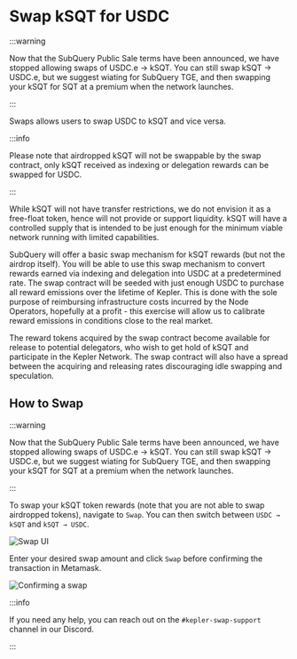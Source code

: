 # Swap kSQT for USDC

:::warning

Now that the SubQuery Public Sale terms have been announced, we have stopped allowing swaps of USDC.e -> kSQT. You can still swap kSQT -> USDC.e, but we suggest wiating for SubQuery TGE, and then swapping your kSQT for SQT at a premium when the network launches.

:::

Swaps allows users to swap USDC to kSQT and vice versa.

:::info

Please note that airdropped kSQT will not be swappable by the swap contract, only kSQT received as indexing or delegation rewards can be swapped for USDC.

:::

While kSQT will not have transfer restrictions, we do not envision it as a free-float token, hence will not provide or support liquidity. kSQT will have a controlled supply that is intended to be just enough for the minimum viable network running with limited capabilities.

SubQuery will offer a basic swap mechanism for kSQT rewards (but not the airdrop itself). You will be able to use this swap mechanism to convert rewards earned via indexing and delegation into USDC at a predetermined rate. The swap contract will be seeded with just enough USDC to purchase all reward emissions over the lifetime of Kepler. This is done with the sole purpose of reimbursing infrastructure costs incurred by the Node Operators, hopefully at a profit - this exercise will allow us to calibrate reward emissions in conditions close to the real market.

The reward tokens acquired by the swap contract become available for release to potential delegators, who wish to get hold of kSQT and participate in the Kepler Network. The swap contract will also have a spread between the acquiring and releasing rates discouraging idle swapping and speculation.

## How to Swap

:::warning

Now that the SubQuery Public Sale terms have been announced, we have stopped allowing swaps of USDC.e -> kSQT. You can still swap kSQT -> USDC.e, but we suggest wiating for SubQuery TGE, and then swapping your kSQT for SQT at a premium when the network launches.

:::

To swap your kSQT token rewards (note that you are not able to swap airdropped tokens), navigate to `Swap`. You can then switch between `USDC → kSQT` and `kSQT → USDC`.

![Swap UI](/assets/img/network/swap.png)

Enter your desired swap amount and click `Swap` before confirming the transaction in Metamask.

![Confirming a swap](/assets/img/network/swap_confirm.png)

:::info

If you need any help, you can reach out on the `#kepler-swap-support` channel in our Discord.

:::
